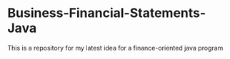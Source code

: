 # Business-Financial-Statements-Java
This is a repository for my latest idea for a finance-oriented java program
